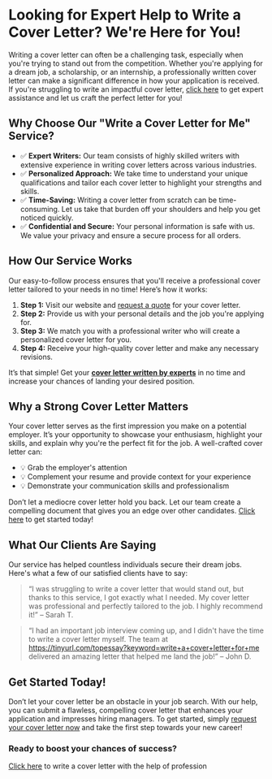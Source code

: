 # Looking for Expert Help to Write a Cover Letter? We're Here for You!

Writing a cover letter can often be a challenging task, especially when you're trying to stand out from the competition. Whether you're applying for a dream job, a scholarship, or an internship, a professionally written cover letter can make a significant difference in how your application is received. If you're struggling to write an impactful cover letter, [click here](https://tinyurl.com/topessay?keyword=write+a+cover+letter+for+me) to get expert assistance and let us craft the perfect letter for you!

## Why Choose Our "Write a Cover Letter for Me" Service?

- ✅ **Expert Writers:** Our team consists of highly skilled writers with extensive experience in writing cover letters across various industries.
- ✅ **Personalized Approach:** We take time to understand your unique qualifications and tailor each cover letter to highlight your strengths and skills.
- ✅ **Time-Saving:** Writing a cover letter from scratch can be time-consuming. Let us take that burden off your shoulders and help you get noticed quickly.
- ✅ **Confidential and Secure:** Your personal information is safe with us. We value your privacy and ensure a secure process for all orders.

## How Our Service Works

Our easy-to-follow process ensures that you'll receive a professional cover letter tailored to your needs in no time! Here’s how it works:

1. **Step 1:** Visit our website and [request a quote](https://tinyurl.com/topessay?keyword=write+a+cover+letter+for+me) for your cover letter.
2. **Step 2:** Provide us with your personal details and the job you're applying for.
3. **Step 3:** We match you with a professional writer who will create a personalized cover letter for you.
4. **Step 4:** Receive your high-quality cover letter and make any necessary revisions.

It’s that simple! Get your **[cover letter written by experts](https://tinyurl.com/topessay?keyword=write+a+cover+letter+for+me)** in no time and increase your chances of landing your desired position.

## Why a Strong Cover Letter Matters

Your cover letter serves as the first impression you make on a potential employer. It’s your opportunity to showcase your enthusiasm, highlight your skills, and explain why you're the perfect fit for the job. A well-crafted cover letter can:

- 💡 Grab the employer's attention
- 💡 Complement your resume and provide context for your experience
- 💡 Demonstrate your communication skills and professionalism

Don’t let a mediocre cover letter hold you back. Let our team create a compelling document that gives you an edge over other candidates. [Click here](https://tinyurl.com/topessay?keyword=write+a+cover+letter+for+me) to get started today!

## What Our Clients Are Saying

Our service has helped countless individuals secure their dream jobs. Here's what a few of our satisfied clients have to say:

> “I was struggling to write a cover letter that would stand out, but thanks to this service, I got exactly what I needed. My cover letter was professional and perfectly tailored to the job. I highly recommend it!” – Sarah T.

> “I had an important job interview coming up, and I didn't have the time to write a cover letter myself. The team at https://tinyurl.com/topessay?keyword=write+a+cover+letter+for+me delivered an amazing letter that helped me land the job!” – John D.

## Get Started Today!

Don’t let your cover letter be an obstacle in your job search. With our help, you can submit a flawless, compelling cover letter that enhances your application and impresses hiring managers. To get started, simply [request your cover letter now](https://tinyurl.com/topessay?keyword=write+a+cover+letter+for+me) and take the first step towards your new career!

### Ready to boost your chances of success?

[Click here](https://tinyurl.com/topessay?keyword=write+a+cover+letter+for+me) to write a cover letter with the help of profession

